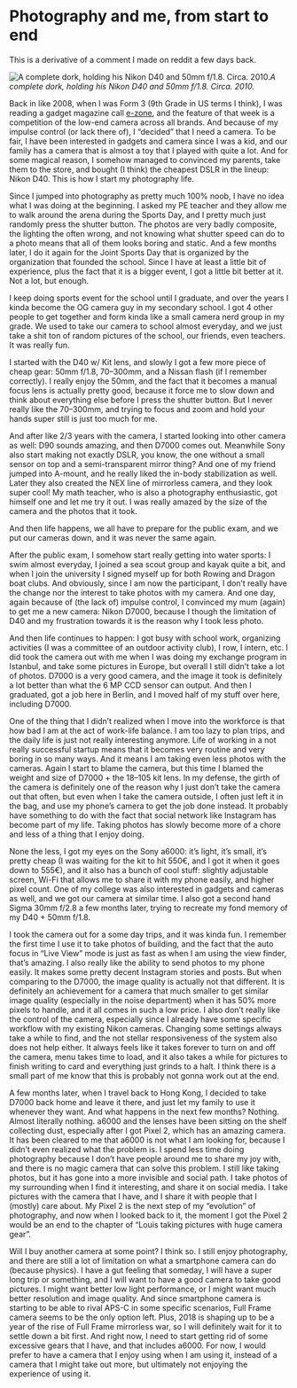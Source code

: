 
# Photography and me, from start to end

This is a derivative of a comment I made on reddit a few days back.

![A complete dork, holding his Nikon D40 and 50mm f/1.8. Circa. 2010.](https://cdn-images-1.medium.com/max/2000/1*W2gv4gg4TkEBnDAPsmWghQ.jpeg)*A complete dork, holding his Nikon D40 and 50mm f/1.8. Circa. 2010.*

Back in like 2008, when I was Form 3 (9th Grade in US terms I think), I was reading a gadget magazine call [e-zone](https://www.facebook.com/ezoneclub/), and the feature of that week is a competition of the low-end camera across all brands. And because of my impulse control (or lack there of), I “decided” that I need a camera. To be fair, I have been interested in gadgets and camera since I was a kid, and our family has a camera that is almost a toy that I played with quite a lot. And for some magical reason, I somehow managed to convinced my parents, take them to the store, and bought (I think) the cheapest DSLR in the lineup: Nikon D40. This is how I start my photography life.

Since I jumped into photography as pretty much 100% noob, I have no idea what I was doing at the beginning. I asked my PE teacher and they allow me to walk around the arena during the Sports Day, and I pretty much just randomly press the shutter button. The photos are very badly composite, the lighting the often wrong, and not knowing what shutter speed can do to a photo means that all of them looks boring and static. And a few months later, I do it again for the Joint Sports Day that is organized by the organization that founded the school. Since I have at least a little bit of experience, plus the fact that it is a bigger event, I got a little bit better at it. Not a lot, but enough.

I keep doing sports event for the school until I graduate, and over the years I kinda become the OG camera guy in my secondary school. I got 4 other people to get together and form kinda like a small camera nerd group in my grade. We used to take our camera to school almost everyday, and we just take a shit ton of random pictures of the school, our friends, even teachers. It was really fun.

I started with the D40 w/ Kit lens, and slowly I got a few more piece of cheap gear: 50mm f/1.8, 70–300mm, and a Nissan flash (if I remember correctly). I really enjoy the 50mm, and the fact that it becomes a manual focus lens is actually pretty good, because it force me to slow down and think about everything else before I press the shutter button. But I never really like the 70–300mm, and trying to focus and zoom and hold your hands super still is just too much for me.

And after like 2/3 years with the camera, I started looking into other camera as well: D90 sounds amazing, and then D7000 comes out. Meanwhile Sony also start making not exactly DSLR, you know, the one without a small sensor on top and a semi-transparent mirror thing? And one of my friend jumped into A-mount, and he really liked the in-body stabilization as well. Later they also created the NEX line of mirrorless camera, and they look super cool! My math teacher, who is also a photography enthusiastic, got himself one and let me try it out. I was really amazed by the size of the camera and the photos that it took.

And then life happens, we all have to prepare for the public exam, and we put our cameras down, and it was never the same again.

After the public exam, I somehow start really getting into water sports: I swim almost everyday, I joined a sea scout group and kayak quite a bit, and when I join the university I signed myself up for both Rowing and Dragon boat clubs. And obviously, since I am now the participant, I don’t really have the change nor the interest to take photos with my camera. And one day, again because of (the lack of) impulse control, I convinced my mum (again) to get me a new camera: Nikon D7000, because I though the limitation of D40 and my frustration towards it is the reason why I took less photo.

And then life continues to happen: I got busy with school work, organizing activities (I was a committee of an outdoor activity club), I row, I intern, etc. I did took the camera out with me when I was doing my exchange program in Istanbul, and take some pictures in Europe, but overall I still didn’t take a lot of photos. D7000 is a very good camera, and the image it took is definitely a lot better than what the 6 MP CCD sensor can output. And then I graduated, got a job here in Berlin, and I moved half of my stuff over here, including D7000.

One of the thing that I didn’t realized when I move into the workforce is that how bad I am at the act of work-life balance. I am too lazy to plan trips, and the daily life is just not really interesting anymore. Life of working in a not really successful startup means that it becomes very routine and very boring in so many ways. And it means I am taking even less photos with the cameras. Again I start to blame the camera, but this time I blamed the weight and size of D7000 + the 18–105 kit lens. In my defense, the girth of the camera is definitely one of the reason why I just don’t take the camera out that often, but even when I take the camera outside, I often just left it in the bag, and use my phone’s camera to get the job done instead. It probably have something to do with the fact that social network like Instagram has become part of my life. Taking photos has slowly become more of a chore and less of a thing that I enjoy doing.

None the less, I got my eyes on the Sony a6000: it’s light, it’s small, it’s pretty cheap (I was waiting for the kit to hit 550€, and I got it when it goes down to 555€), and it also has a bunch of cool stuff: slightly adjustable screen, Wi-Fi that allows me to share it with my phone easily, and higher pixel count. One of my college was also interested in gadgets and cameras as well, and we got our camera at similar time. I also got a second hand Sigma 30mm f/2.8 a few months later, trying to recreate my fond memory of my D40 + 50mm f/1.8.

I took the camera out for a some day trips, and it was kinda fun. I remember the first time I use it to take photos of building, and the fact that the auto focus in “Live View” mode is just as fast as when I am using the view finder, that’s amazing. I also really like the ability to send photos to my phone easily. It makes some pretty decent Instagram stories and posts. But when comparing to the D7000, the image quality is actually not that different. It is definitely an achievement for a camera that much smaller to get similar image quality (especially in the noise department) when it has 50% more pixels to handle, and it all comes in such a low price. I also don’t really like the control of the camera, especially since I already have some specific workflow with my existing Nikon cameras. Changing some settings always take a while to find, and the not stellar responsiveness of the system also does not help either. It always feels like it takes forever to turn on and off the camera, menu takes time to load, and it also takes a while for pictures to finish writing to card and everything just grinds to a halt. I think there is a small part of me know that this is probably not gonna work out at the end.

A few months later, when I travel back to Hong Kong, I decided to take D7000 back home and leave it there, and just let my family to use it whenever they want. And what happens in the next few months? Nothing. Almost literally nothing. a6000 and the lenses have been sitting on the shelf collecting dust, especially after I got Pixel 2, which has an amazing camera. It has been cleared to me that a6000 is not what I am looking for, because I didn’t even realized what the problem is. I spend less time doing photography because I don’t have people around me to share my joy with, and there is no magic camera that can solve this problem. I still like taking photos, but it has gone into a more invisible and social path. I take photos of my surrounding when I find it interesting, and share it on social media. I take pictures with the camera that I have, and I share it with people that I (mostly) care about. My Pixel 2 is the next step of my “evolution” of photography, and now when I looked back to it, the moment I got the Pixel 2 would be an end to the chapter of “Louis taking pictures with huge camera gear”.

Will I buy another camera at some point? I think so. I still enjoy photography, and there are still a lot of limitation on what a smartphone camera can do (because physics). I have a gut feeling that someday, I will have a super long trip or something, and I will want to have a good camera to take good pictures. I might want better low light performance, or I might want much better resolution and image quality. And since smartphone camera is starting to be able to rival APS-C in some specific scenarios, Full Frame camera seems to be the only option left. Plus, 2018 is shaping up to be a year of the rise of Full Frame mirrorless war, so I will definitely wait for it to settle down a bit first. And right now, I need to start getting rid of some excessive gears that I have, and that includes a6000. For now, I would prefer to have a camera that I enjoy using when I am using it, instead of a camera that I might take out more, but ultimately not enjoying the experience of using it.
